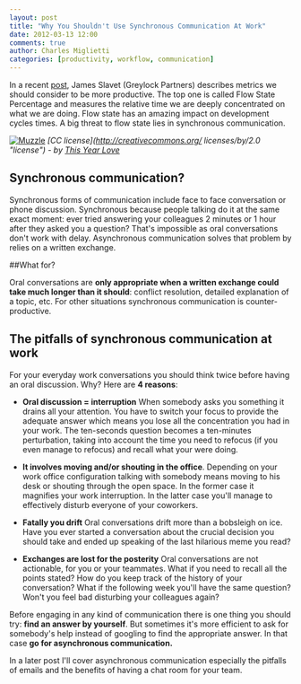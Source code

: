 ```yaml
---
layout: post
title: "Why You Shouldn't Use Synchronous Communication At Work" 
date: 2012-03-13 12:00
comments: true
author: Charles Miglietti
categories: [productivity, workflow, communication]
---
```


In a recent [post](http://www.forbes.com/sites/bruceupbin/2011/12/13/five-new-management-metrics-you-need-to-know/ "Article"),
James Slavet (Greylock Partners) describes metrics we should consider to
be more productive. The top one is called Flow State Percentage and
measures the relative time we are deeply concentrated on what we are doing. Flow state has
an amazing impact on development cycles times. A big threat to flow state lies in synchronous communication.  

[![Muzzle](http://farm2.staticflickr.com/1209/1226209342_ad08767199_m.jpg)](http://www.flickr.com/photos/hand-nor-glove/1226209342/)
*[CC license](http://creativecommons.org/ licenses/by/2.0 "license") - by [This Year Love](http://www.flickr.com/photos/hand-nor-glove/ "Author")*


## Synchronous communication? 

Synchronous forms of communication include face
to face conversation or phone discussion. 
Synchronous because people talking do it at the 
same exact moment: ever tried answering your colleagues 
2 minutes or 1 hour after they asked you a question? That's impossible 
as oral conversations don't work with delay.
Asynchronous communication solves that problem 
by relies on a written exchange.   

##What for?  

Oral conversations are **only appropriate when a written exchange could take
much longer than it should**: conflict resolution, detailed 
explanation of a topic, etc. For other situations 
synchronous communication is counter-productive.  

## The pitfalls of synchronous communication at work   

For your everyday work conversations you should think twice
before having an oral discussion. Why? Here are **4 reasons**:  

* **Oral discussion = interruption** When somebody
  asks you something it drains all your attention. You have to switch your
  focus to provide the adequate answer which means you lose all the
  concentration you had in your work. 
  The ten-seconds question becomes a ten-minutes perturbation, taking into
  account the time you need to refocus (if you even manage to refocus)
  and recall what your were doing.  

* **It involves moving and/or shouting in the office**. Depending on
  your work office configuration talking with somebody means moving to his
  desk or shouting through the open space. In the former case it
  magnifies your work interruption. In the latter case you'll manage
  to effectively disturb everyone of your coworkers.  

* **Fatally you drift** Oral conversations drift more than
  a bobsleigh on ice. Have you ever started a conversation about
  the crucial decision you should take and ended up speaking of the last
  hilarious meme you read?  

* **Exchanges are lost for the posterity** Oral conversations are not actionable, for you
  or your teammates. What if you need to recall all the points
  stated? How do you keep track of the history of your conversation?
  What if the following week you'll have the same question? 
  Won't you feel bad disturbing your colleagues again?  


Before engaging in any kind of communication there is one thing 
you should try: **find an answer by yourself**. 
But sometimes it's more efficient
to ask for somebody's help instead of googling to find the appropriate
answer. In that case **go for asynchronous communication.**

In a later post I'll cover asynchronous communication
especially the pitfalls of emails and the benefits of having a chat room
for your team.

